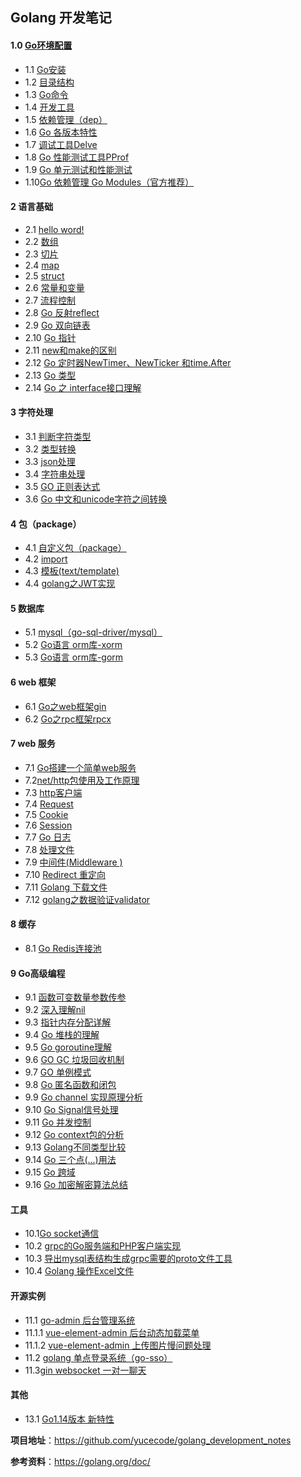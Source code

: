 ##    Golang 开发笔记



####    1.0 [**Go环境配置**](https://github.com/yucecode/golang_development_notes/blob/master/zh/1.0.md)

- 1.1 [Go安装](https://github.com/yucecode/golang_development_notes/blob/master/zh/1.1.md)
- 1.2 [目录结构](https://github.com/yucecode/golang_development_notes/blob/master/zh/1.2.md)
- 1.3 [Go命令](https://github.com/yucecode/golang_development_notes/blob/master/zh/1.3.md)
- 1.4 [开发工具](https://github.com/yucecode/golang_development_notes/blob/master/zh/1.4.md)
- 1.5 [依赖管理（dep）](https://github.com/yucecode/golang_development_notes/blob/master/zh/1.5.md)
- 1.6 [Go 各版本特性](https://github.com/yucecode/golang_development_notes/blob/master/zh/1.6.md)
- 1.7 [调试工具Delve](https://github.com/yucecode/golang_development_notes/blob/master/zh/1.7.md)
- 1.8  [Go 性能测试工具PProf](https://github.com/yucecode/golang_development_notes/blob/master/zh/1.8.md)
- 1.9  [Go  单元测试和性能测试](https://github.com/yucecode/golang_development_notes/blob/master/zh/1.9.md)
- 1.10[Go 依赖管理 Go Modules（官方推荐）](https://github.com/yucecode/golang_development_notes/blob/master/zh/1.10.md)

#### 2 语言基础

- 2.1 [hello word!](https://github.com/yucecode/golang_development_notes/blob/master/zh/2.1.md)
- 2.2 [数组](https://github.com/yucecode/golang_development_notes/blob/master/zh/2.2.md)
- 2.3 [切片](https://github.com/yucecode/golang_development_notes/blob/master/zh/2.3.md)
- 2.4 [map](https://github.com/yucecode/golang_development_notes/blob/master/zh/2.4.md)
- 2.5 [struct](https://github.com/yucecode/golang_development_notes/blob/master/zh/2.5.md)
- 2.6 [常量和变量](https://github.com/yucecode/golang_development_notes/blob/master/zh/2.6.md)
- 2.7 [流程控制](https://github.com/yucecode/golang_development_notes/blob/master/zh/2.7.md)
- 2.8 [Go 反射reflect](https://github.com/yucecode/golang_development_notes/blob/master/zh/2.8.md)
- 2.9 [Go 双向链表](https://github.com/yucecode/golang_development_notes/blob/master/zh/2.9.md)
- 2.10 [Go 指针](https://github.com/yucecode/golang_development_notes/blob/master/zh/2.10.md)
- 2.11 [new和make的区别](https://github.com/yucecode/golang_development_notes/blob/master/zh/2.11.md)
- 2.12 [Go 定时器NewTimer、NewTicker 和time.After](https://github.com/yucecode/golang_development_notes/blob/master/zh/2.12.md)
- 2.13 [Go 类型](https://github.com/yucecode/golang_development_notes/blob/master/zh/2.13.md)
- 2.14 [Go 之 interface接口理解](https://github.com/yucecode/golang_development_notes/blob/master/zh/2.14.md)

#### 3  字符处理

- 3.1 [判断字符类型](https://github.com/yucecode/golang_development_notes/blob/master/zh/3.1.md)
- 3.2 [类型转换](https://github.com/yucecode/golang_development_notes/blob/master/zh/3.2.md)
- 3.3 [json处理](https://github.com/yucecode/golang_development_notes/blob/master/zh/3.3.md)
- 3.4 [字符串处理](https://github.com/yucecode/golang_development_notes/blob/master/zh/3.4.md)
- 3.5 [GO 正则表达式](https://github.com/yucecode/golang_development_notes/blob/master/zh/3.5.md)
- 3.6 [Go 中文和unicode字符之间转换](https://github.com/yucecode/golang_development_notes/blob/master/zh/3.6.md)

#### 4 包（package）

- 4.1 [自定义包（package）](https://github.com/yucecode/golang_development_notes/blob/master/zh/4.1.md)
- 4.2  [import](https://github.com/yucecode/golang_development_notes/blob/master/zh/4.2.md)
- 4.3 [模板(text/template)](https://github.com/yucecode/golang_development_notes/blob/master/zh/4.3.md)
- 4.4 [ golang之JWT实现](https://github.com/yucecode/golang_development_notes/blob/master/zh/4.4.md)

#### 5 数据库

- 5.1 [mysql（go-sql-driver/mysql）](https://github.com/yucecode/golang_development_notes/blob/master/zh/5.1.md)
- 5.2 [Go语言 orm库-xorm](https://github.com/yucecode/golang_development_notes/blob/master/zh/5.2.md)
- 5.3 [Go语言 orm库-gorm](https://github.com/yucecode/golang_development_notes/blob/master/zh/5.3.md)

#### 6  web 框架

- 6.1 [Go之web框架gin](https://github.com/yucecode/golang_development_notes/blob/master/zh/6.1.md)
- 6.2 [Go之rpc框架rpcx](https://github.com/yucecode/golang_development_notes/blob/master/zh/6.2.md)

#### 7  web 服务

- 7.1 [Go搭建一个简单web服务](https://github.com/yucecode/golang_development_notes/blob/master/zh/7.1.md)
- 7.2[net/http包使用及工作原理](https://github.com/yucecode/golang_development_notes/blob/master/zh/7.2.md)
- 7.3 [http客户端](https://github.com/yucecode/golang_development_notes/blob/master/zh/7.3.md)
- 7.4 [Request](https://github.com/yucecode/golang_development_notes/blob/master/zh/7.4.md)
- 7.5 [Cookie](https://github.com/yucecode/golang_development_notes/blob/master/zh/7.5.md)
- 7.6 [Session](https://github.com/yucecode/golang_development_notes/blob/master/zh/7.6.md)
- 7.7 [Go 日志 ](https://github.com/yucecode/golang_development_notes/blob/master/zh/7.7.md)
- 7.8  [处理文件](https://github.com/yucecode/golang_development_notes/blob/master/zh/7.8.md)
- 7.9 [中间件(Middleware )](https://github.com/yucecode/golang_development_notes/blob/master/zh/7.9.md)
- 7.10 [Redirect 重定向](https://github.com/yucecode/golang_development_notes/blob/master/zh/7.10.md)
- 7.11 [Golang 下载文件](https://github.com/yucecode/golang_development_notes/blob/master/zh/7.11.md)
- 7.12 [golang之数据验证validator](https://github.com/yucecode/golang_development_notes/blob/master/zh/7.12.md)

#### 8  缓存

- 8.1 [Go Redis连接池](https://github.com/yucecode/golang_development_notes/blob/master/zh/8.1.md)

  

#### 9  Go高级编程

- 9.1 [函数可变数量参数传参](https://github.com/yucecode/golang_development_notes/blob/master/zh/9.1.md)
- 9.2 [深入理解nil](https://github.com/yucecode/golang_development_notes/blob/master/zh/9.2.md)
- 9.3 [指针内存分配详解](https://github.com/yucecode/golang_development_notes/blob/master/zh/9.3.md)
- 9.4 [Go 堆栈的理解](https://github.com/yucecode/golang_development_notes/blob/master/zh/9.4.md)
- 9.5 [Go  goroutine理解](https://github.com/yucecode/golang_development_notes/blob/master/zh/9.5.md)
- 9.6 [GO GC 垃圾回收机制](https://github.com/yucecode/golang_development_notes/blob/master/zh/9.6.md)
- 9.7 [GO 单例模式](https://github.com/yucecode/golang_development_notes/blob/master/zh/9.7.md)
- 9.8 [Go 匿名函数和闭包](https://github.com/yucecode/golang_development_notes/blob/master/zh/9.8.md)
- 9.9 [Go  channel 实现原理分析](https://github.com/yucecode/golang_development_notes/blob/master/zh/9.9.md)
- 9.10 [Go Signal信号处理](https://github.com/yucecode/golang_development_notes/blob/master/zh/9.10.md)
- 9.11 [Go 并发控制](https://github.com/yucecode/golang_development_notes/blob/master/zh/9.11.md)
- 9.12 [Go context包的分析](https://github.com/yucecode/golang_development_notes/blob/master/zh/9.12.md)
- 9.13 [Golang不同类型比较](https://github.com/yucecode/golang_development_notes/blob/master/zh/9.13.md)
- 9.14 [Go 三个点(...)用法](https://github.com/yucecode/golang_development_notes/blob/master/zh/9.14.md)
- 9.15 [Go  跨域](https://github.com/yucecode/golang_development_notes/blob/master/zh/9.15.md)
- 9.16 [Go 加密解密算法总结 ](https://github.com/yucecode/golang_development_notes/blob/master/zh/9.16.md)

#### 工具

- 10.1[Go socket通信](https://github.com/yucecode/golang_development_notes/blob/master/zh/10.1.md)
- 10.2  [grpc的Go服务端和PHP客户端实现](https://github.com/yucecode/golang_development_notes/blob/master/zh/10.2.md)
- 10.3  [导出mysql表结构生成grpc需要的proto文件工具](https://github.com/yucecode/golang_development_notes/blob/master/zh/10.3.md)
- 10.4 [Golang 操作Excel文件](https://github.com/yucecode/golang_development_notes/blob/master/zh/10.4.md)

#### 开源实例

- 11.1 [go-admin 后台管理系统](https://github.com/yucecode/go-admin)
- 11.1.1 [ vue-element-admin 后台动态加载菜单](https://github.com/yucecode/golang_development_notes/blob/master/zh/11.1.1.md)
- 11.1.2 [vue-element-admin 上传图片慢问题处理](https://github.com/yucecode/golang_development_notes/blob/master/zh/11.1.2.md)
- 11.2 [golang 单点登录系统（go-sso）](https://github.com/yucecode/go-sso)
- 11.3[gin websocket 一对一聊天](https://github.com/yucecode/golang_development_notes/blob/master/zh/11.3.md)

#### **其他**

- 13.1 [Go1.14版本 新特性](https://github.com/yucecode/golang_development_notes/blob/master/zh/13.1.md)

**项目地址**：https://github.com/yucecode/golang_development_notes

**参考资料**：https://golang.org/doc/
